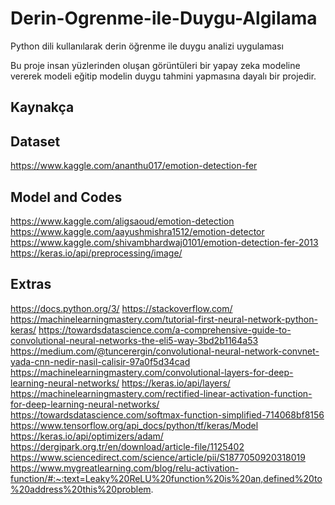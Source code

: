 # Derin-Ogrenme-ile-Duygu-Algilama
Python dili kullanılarak derin öğrenme ile duygu analizi uygulaması

Bu proje insan yüzlerinden oluşan görüntüleri bir yapay zeka modeline vererek modeli eğitip modelin duygu tahmini yapmasına dayalı bir projedir.

Kaynakça
--------------------
Dataset
--------------------
https://www.kaggle.com/ananthu017/emotion-detection-fer 


Model and Codes
--------------------
https://www.kaggle.com/aligsaoud/emotion-detection 
https://www.kaggle.com/aayushmishra1512/emotion-detector
https://www.kaggle.com/shivambhardwaj0101/emotion-detection-fer-2013 
https://keras.io/api/preprocessing/image/ 


Extras
--------------------
https://docs.python.org/3/
https://stackoverflow.com/
https://machinelearningmastery.com/tutorial-first-neural-network-python-keras/
https://towardsdatascience.com/a-comprehensive-guide-to-convolutional-neural-networks-the-eli5-way-3bd2b1164a53
https://medium.com/@tuncerergin/convolutional-neural-network-convnet-yada-cnn-nedir-nasil-calisir-97a0f5d34cad
https://machinelearningmastery.com/convolutional-layers-for-deep-learning-neural-networks/ 
https://keras.io/api/layers/
https://machinelearningmastery.com/rectified-linear-activation-function-for-deep-learning-neural-networks/
https://towardsdatascience.com/softmax-function-simplified-714068bf8156
https://www.tensorflow.org/api_docs/python/tf/keras/Model
https://keras.io/api/optimizers/adam/
https://dergipark.org.tr/en/download/article-file/1125402
https://www.sciencedirect.com/science/article/pii/S1877050920318019 
https://www.mygreatlearning.com/blog/relu-activation-function/#:~:text=Leaky%20ReLU%20function%20is%20an,defined%20to%20address%20this%20problem.
